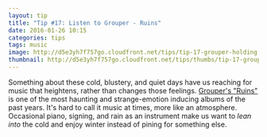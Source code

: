 ```yaml
---
layout: tip
title: "Tip #17: Listen to Grouper - Ruins"
date: 2016-01-26 10:15
categories: tips
tags: music
image: http://d5e3yh7f757go.cloudfront.net/tips/tip-17-grouper-holding.jpg
thumbnail: http://d5e3yh7f757go.cloudfront.net/tips/thumbs/tip-17-grouper-holding.jpg
---
```

Something about these cold, blustery, and quiet days have us reaching for music that heightens, rather than changes those feelings. [Grouper's "Ruins"](https://open.spotify.com/album/5ElYoVUqRQIlDekD1v6aKa) is one of the most haunting and strange-emotion inducing albums of the past years. It's hard to call it music at times, more like an atmosphere. Occasional piano, signing, and rain as an instrument make us want to _lean into_ the cold and enjoy winter instead of pining for something else.
